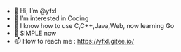 - 👋 Hi, I’m @yfxl
- 👀 I’m interested in Coding
- 🌱 I know how to use C,C++,Java,Web, now learning Go
- 💞️ SIMPLE now
- 📫 How to reach me : https://yfxl.gitee.io/

<!---
yfxl/yfxl is a ✨ special ✨ repository because its `README.md` (this file) appears on your GitHub profile.
You can click the Preview link to take a look at your changes.
--->
